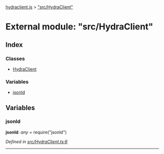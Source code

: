 [hydraclient.js](../index.md) > ["src/HydraClient"](../modules/_src_hydraclient_.md)



# External module: "src/HydraClient"

## Index

### Classes

* [HydraClient](../classes/_src_hydraclient_.hydraclient.md)


### Variables

* [jsonld](_src_hydraclient_.md#jsonld)



## Variables
<a id="jsonld"></a>

###  jsonld

**jsonld**:  *any*  =  require("jsonld")

*Defined in [src/HydraClient.ts:6](https://github.com/alien-mcl/Heracles.ts/blob/05f75bc/src/HydraClient.ts#L6)*




___


